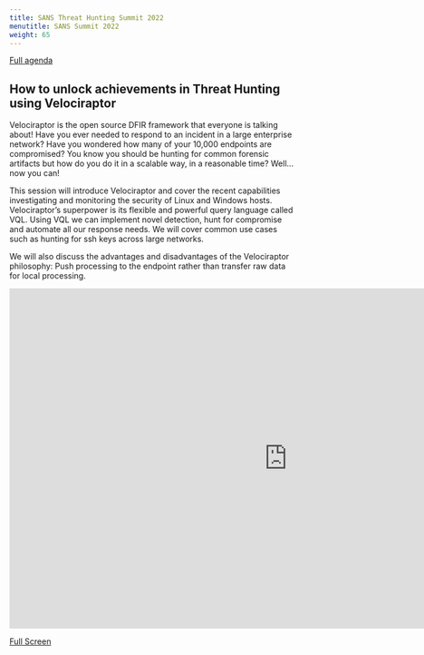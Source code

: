 ```yaml
---
title: SANS Threat Hunting Summit 2022
menutitle: SANS Summit 2022
weight: 65
---
```


[Full agenda](https://www.sans.org/webcasts/threat-hunting---part-of-the-dfir-summit---solutions-track/)

## How to unlock achievements in Threat Hunting using Velociraptor

Velociraptor is the open source DFIR framework that everyone is
talking about! Have you ever needed to respond to an incident in a
large enterprise network? Have you wondered how many of your 10,000
endpoints are compromised? You know you should be hunting for common
forensic artifacts but how do you do it in a scalable way, in a
reasonable time? Well… now you can!

This session will introduce Velociraptor and cover the recent
capabilities investigating and monitoring the security of Linux and
Windows hosts. Velociraptor’s superpower is its flexible and powerful
query language called VQL. Using VQL we can implement novel detection,
hunt for compromise and automate all our response needs. We will cover
common use cases such as hunting for ssh keys across large networks.

We will also discuss the advantages and disadvantages of the
Velociraptor philosophy: Push processing to the endpoint rather than
transfer raw data for local processing.

<iframe src="https://present.velocidex.com/presentations/sans_2022/index.html" frameborder="0" width="980px" height="600px" allowfullscreen="true" mozallowfullscreen="true" webkitallowfullscreen="true"></iframe>

[Full Screen](https://present.velocidex.com/presentations/sans_2022/index.html)
